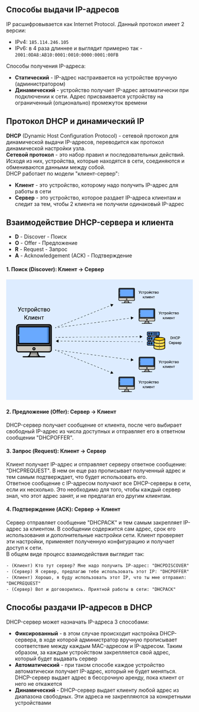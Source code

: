 ## Способы выдачи IP-адресов
IP расшифровывается как Internet Protocol. Данный протокол имеет 2 версии: 
- IPv4: `185.114.246.105`
- IPv6: в 4 раза длиннее и выглядит примерно так - `2001:0DA8:AB10:0001:0010:0000:0001:00FB`
  
Способы получения IP-адреса:
- **Статический** - IP-адрес настраивается на устройстве вручную (администратором)
- **Динамический** - устройство получает IP-адрес автоматически при подключении к сети. Адрес присваивается устройству на ограниченный (опционально) промежуток времени
## Протокол DHCP и динамический IP
**DHCP** (Dynamic Host Configuration Protocol) - сетевой протокол для динамической выдачи IP-адресов, переводится как протокол динамической настройки узла.  
**Сетевой протокол** - это набор правил и последовательных действий. Исходя из них, устройства, которые находятся в сети, соединяются и обмениваются данными между собой.  
DHCP работает по модели "клиент-сервер":
- **Клиент** - это устройство, которому надо получить IP-адрес для работы в сети
- **Сервер** - это устройство, которое раздает IP-адреса клиентам и следит за тем, чтобы 2 клиента не получили одинаковый IP-адрес
## Взаимодействие DHCP-сервера и клиента
- **D** - Discover - Поиск
- **O** - Offer - Предложение
- **R** - Request - Запрос
- **A** - Acknowledgement (ACK) - Подтверждение
#### 1. Поиск (Discover): Клиент -> Сервер
![Поиск](../Pictures/05_01.%20Поиск.png)  
#### 2. Предложение (Offer): Сервер -> Клиент
DHCP-сервер получает сообщение от клиента, после чего выбирает свободный IP-адрес из числа доступных и отправляет его в ответном сообщении "DHCPOFFER".
#### 3. Запрос (Request): Клиент -> Сервер
Клиент получает IP-адрес и отправляет серверу ответное сообщение: "DHCPREQUEST". В нем он еще раз прописывает полученный адрес и тем самым подтверждает, что будет использовать его.  
Ответное сообщение с IP-адресом получают все DHCP-серверы в сети, если их несколько. Это необходимо для того, чтобы каждый сервер знал, что этот адрес занят, и не предлагал его другим клиентам.
#### 4. Подтверждение (ACK): Сервер -> Клиент
Сервер отправляет сообщение "DHCPACK" и тем самым закрепляет IP-адрес за клиентом. В сообщении содержится сам адрес, срок его использования и дополнительные настройки сети. Клиент проверяет эти настройки, применяет полученную конфигурацию и получает доступ к сети.  
В общем виде процесс взаимодействия выглядит так:
```
- (Клиент) Кто тут сервер? Мне надо получить IP-адрес: "DHCPDISCOVER"
- (Сервер) Я сервер, предлагаю тебе использовать этот IP: "DHCPOFFER"
- (Клиент) Хорошо, я буду использовать этот IP, что ты мне отправил: "DHCPREQUEST"
- (Сервер) Вот и договорились. Приятной работы в сети: "DHCPACK"
```
## Способы раздачи IP-адресов в DHCP
DHCP-сервер может назначать IP-адреса 3 способами:
- **Фиксированный** - в этом случае происходит настройка DHCP-сервера, в ходе которой администратор вручную прописывает соответствие между каждым MAC-адресом и IP-адресом. Таким образом, за каждым устройством закрепляется свой адрес, который будет выдавать сервер
- **Автоматический** - при таком способе каждое устройство автоматически получает IP-адрес, который не будет меняться. DHCP-сервер выдает адрес в бессрочную аренду, пока клиент от него не откажется
- **Динамический** - DHCP-сервер выдает клиенту любой адрес из диапазона свободных. Эти адреса не закрепляются за конкретными устройствами